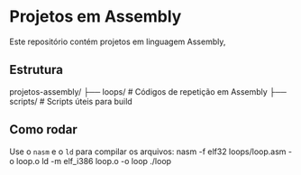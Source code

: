 # Projetos em Assembly

Este repositório contém projetos em linguagem Assembly,

## Estrutura

projetos-assembly/
├── loops/ # Códigos de repetição em Assembly
├── scripts/ # Scripts úteis para build

## Como rodar

Use o `nasm` e o `ld` para compilar os arquivos:
nasm -f elf32 loops/loop.asm -o loop.o
ld -m elf_i386 loop.o -o loop
./loop